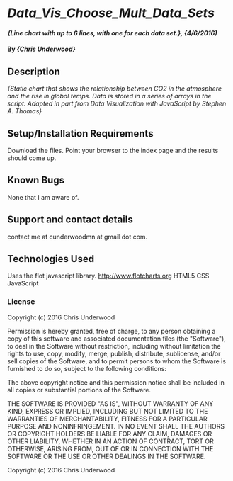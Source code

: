 # _Data_Vis_Choose_Mult_Data_Sets_

#### _{Line chart with up to 6 lines, with one for each data set.}, {4/6/2016}_

#### By _**{Chris Underwood}**_

## Description

_{Static chart that shows the relationship between CO2 in the atmosphere and the rise in global temps. Data is stored in a series of arrays in the script. Adapted in part from Data Visualization with JavaScript by Stephen A. Thomas}_

## Setup/Installation Requirements
Download the files.
Point your browser to the index page and the results should come up.


## Known Bugs

None that I am aware of.

## Support and contact details

contact me at cunderwoodmn at gmail dot com.

## Technologies Used

Uses the flot javascript library. http://www.flotcharts.org
HTML5
CSS
JavaScript

### License

Copyright (c) 2016 Chris Underwood


Permission is hereby granted, free of charge, to any person obtaining a copy of this software and associated documentation files (the "Software"), to deal in the Software without restriction, including without limitation the rights to use, copy, modify, merge, publish, distribute, sublicense, and/or sell copies of the Software, and to permit persons to whom the Software is furnished to do so, subject to the following conditions:

The above copyright notice and this permission notice shall be included in all copies or substantial portions of the Software.

THE SOFTWARE IS PROVIDED "AS IS", WITHOUT WARRANTY OF ANY KIND, EXPRESS OR IMPLIED, INCLUDING BUT NOT LIMITED TO THE WARRANTIES OF MERCHANTABILITY, FITNESS FOR A PARTICULAR PURPOSE AND NONINFRINGEMENT. IN NO EVENT SHALL THE AUTHORS OR COPYRIGHT HOLDERS BE LIABLE FOR ANY CLAIM, DAMAGES OR OTHER LIABILITY, WHETHER IN AN ACTION OF CONTRACT, TORT OR OTHERWISE, ARISING FROM, OUT OF OR IN CONNECTION WITH THE SOFTWARE OR THE USE OR OTHER DEALINGS IN THE SOFTWARE.

Copyright (c) 2016 Chris Underwood
